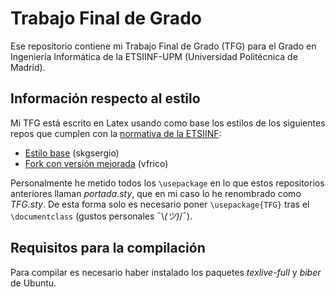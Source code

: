 # Trabajo Final de Grado
Ese repositorio contiene mi Trabajo Final de Grado (TFG) para el Grado en
Ingeniería Informática de la ETSIINF-UPM (Universidad Politécnica de Madrid).


## Información respecto al estilo
Mi TFG está escrito en Latex usando como base los estilos de los siguientes 
repos que cumplen con la 
[normativa de la ETSIINF](https://www.fi.upm.es/?pagina=1475):
* [Estilo base](https://github.com/skgsergio/Portada-UPM-ETSIINF) (skgsergio)
* [Fork con versión mejorada](https://github.com/vfrico/Portada-UPM-ETSIINF) (vfrico)

Personalmente he metido todos los ```\usepackage``` en lo que estos repositorios
anteriores llaman *portada.sty*, que en mi caso lo he renombrado como *TFG.sty*.
De esta forma 
solo es necesario poner ```\usepackage{TFG}``` tras el ```\documentclass``` 
(gustos personales ¯\\_(ツ)_/¯).

## Requisitos para la compilación
Para compilar es necesario haber instalado los paquetes *texlive-full* 
y *biber* de Ubuntu.
